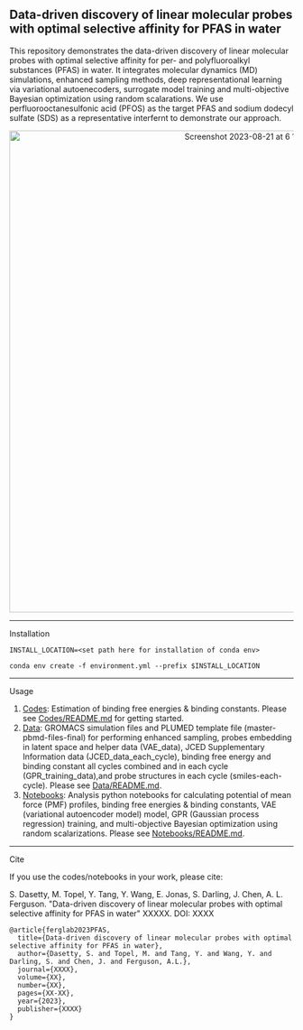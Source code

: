 Data-driven discovery of linear molecular probes with optimal selective affinity for PFAS in water
--

This repository demonstrates the data-driven discovery of linear molecular probes with optimal selective affinity for per- and polyfluoroalkyl substances (PFAS) in water. It integrates molecular dynamics (MD) simulations, enhanced sampling methods, deep representational learning via variational autoenecoders, surrogate model training and multi-objective Bayesian optimization using random scalarations. We use perfluorooctanesulfonic acid (PFOS) as the target PFAS and sodium dodecyl sulfate (SDS) as a representative interfernt to demonstrate our approach. 

<p align="center">
<img width="854" alt="Screenshot 2023-08-21 at 6 11 52 PM" src="https://github.com/Ferg-Lab/activeLearningPFASLinear/assets/38693318/1ebf43a0-7ce7-41ea-8c02-2c9926d806aa">
</p>

---

Installation

`INSTALL_LOCATION=<set path here for installation of conda env>`

`conda env create -f environment.yml --prefix $INSTALL_LOCATION` 

---

Usage

1. [Codes](./Codes): Estimation of binding free energies & binding constants. Please see [Codes/README.md](./Codes/README.md) for getting started.
2. [Data](./Data): GROMACS simulation files and PLUMED template file (master-pbmd-files-final) for performing enhanced sampling, probes embedding in latent space and helper data (VAE_data), JCED Supplementary Information data (JCED_data_each_cycle), binding free energy and binding constant all cycles combined and in each cycle (GPR_training_data),and probe structures in each cycle (smiles-each-cycle). Please see [Data/README.md](./Data/README.md).
3. [Notebooks](./Notebooks): Analysis python notebooks for calculating potential of mean force (PMF) profiles, binding free energies & binding constants, VAE (variational autoencoder model) model, GPR (Gaussian process regression) training, and multi-objective Bayesian optimization using random scalarizations. Please see [Notebooks/README.md](./Notebooks/README.md).
   
---

Cite

If you use the codes/notebooks in your work, please cite:

S. Dasetty, M. Topel, Y. Tang, Y. Wang, E. Jonas, S. Darling, J. Chen, A. L. Ferguson. "Data-driven discovery of linear molecular probes with optimal selective affinity for PFAS in water" XXXXX. DOI: XXXX

```
@article{ferglab2023PFAS,
  title={Data-driven discovery of linear molecular probes with optimal selective affinity for PFAS in water},
  author={Dasetty, S. and Topel, M. and Tang, Y. and Wang, Y. and Darling, S. and Chen, J. and Ferguson, A.L.},
  journal={XXXX},
  volume={XX},
  number={XX},
  pages={XX-XX},
  year={2023},
  publisher={XXXX}
}
```



